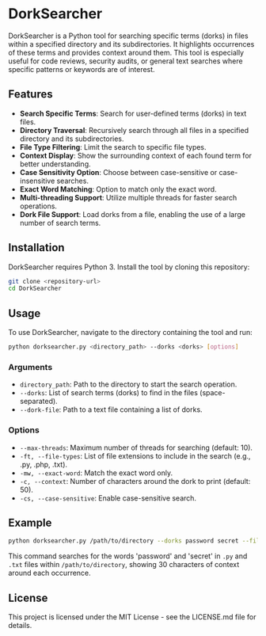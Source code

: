 
# DorkSearcher

DorkSearcher is a Python tool for searching specific terms (dorks) in files within a specified directory and its subdirectories. It highlights occurrences of these terms and provides context around them. This tool is especially useful for code reviews, security audits, or general text searches where specific patterns or keywords are of interest.

## Features

- **Search Specific Terms**: Search for user-defined terms (dorks) in text files.
- **Directory Traversal**: Recursively search through all files in a specified directory and its subdirectories.
- **File Type Filtering**: Limit the search to specific file types.
- **Context Display**: Show the surrounding context of each found term for better understanding.
- **Case Sensitivity Option**: Choose between case-sensitive or case-insensitive searches.
- **Exact Word Matching**: Option to match only the exact word.
- **Multi-threading Support**: Utilize multiple threads for faster search operations.
- **Dork File Support**: Load dorks from a file, enabling the use of a large number of search terms.

## Installation

DorkSearcher requires Python 3. Install the tool by cloning this repository:

```bash
git clone <repository-url>
cd DorkSearcher
```

## Usage

To use DorkSearcher, navigate to the directory containing the tool and run:

```bash
python dorksearcher.py <directory_path> --dorks <dorks> [options]
```

### Arguments

- `directory_path`: Path to the directory to start the search operation.
- `--dorks`: List of search terms (dorks) to find in the files (space-separated).
- `--dork-file`: Path to a text file containing a list of dorks.

### Options

- `--max-threads`: Maximum number of threads for searching (default: 10).
- `-ft, --file-types`: List of file extensions to include in the search (e.g., .py, .php, .txt).
- `-mw, --exact-word`: Match the exact word only.
- `-c, --context`: Number of characters around the dork to print (default: 50).
- `-cs, --case-sensitive`: Enable case-sensitive search.

## Example

```bash
python dorksearcher.py /path/to/directory --dorks password secret --file-types .py .txt --context 30
```

This command searches for the words 'password' and 'secret' in `.py` and `.txt` files within `/path/to/directory`, showing 30 characters of context around each occurrence.

## License

This project is licensed under the MIT License - see the LICENSE.md file for details.
